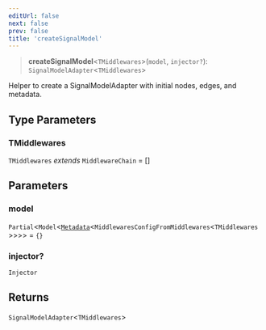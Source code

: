 ```yaml
---
editUrl: false
next: false
prev: false
title: 'createSignalModel'
---
```


> **createSignalModel**\<`TMiddlewares`\>(`model`, `injector?`): `SignalModelAdapter`\<`TMiddlewares`\>

Helper to create a SignalModelAdapter with initial nodes, edges, and metadata.

## Type Parameters

### TMiddlewares

`TMiddlewares` _extends_ `MiddlewareChain` = \[\]

## Parameters

### model

`Partial`\<`Model`\<[`Metadata`](/api/other/metadata/)\<`MiddlewaresConfigFromMiddlewares`\<`TMiddlewares`\>\>\>\> = `{}`

### injector?

`Injector`

## Returns

`SignalModelAdapter`\<`TMiddlewares`\>
